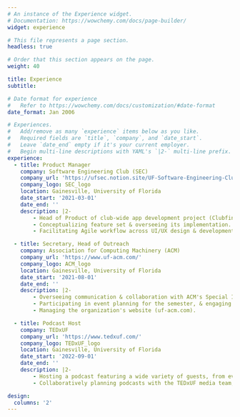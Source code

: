 ```yaml
---
# An instance of the Experience widget.
# Documentation: https://wowchemy.com/docs/page-builder/
widget: experience

# This file represents a page section.
headless: true

# Order that this section appears on the page.
weight: 40

title: Experience
subtitle:

# Date format for experience
#   Refer to https://wowchemy.com/docs/customization/#date-format
date_format: Jan 2006

# Experiences.
#   Add/remove as many `experience` items below as you like.
#   Required fields are `title`, `company`, and `date_start`.
#   Leave `date_end` empty if it's your current employer.
#   Begin multi-line descriptions with YAML's `|2-` multi-line prefix.
experience:
  - title: Product Manager
    company: Software Engineering Club (SEC)
    company_url: 'https://ufsec.notion.site/UF-Software-Engineering-Club-8e7ec7c7088845129e35f0171f1a06fe'
    company_logo: SEC_logo
    location: Gainesville, University of Florida
    date_start: '2021-03-01'
    date_end: ''
    description: |2-      
        - Head of Product of club-wide app development project (Clubfinity) designed to centralize student organization involvement & admin-to-member communications.
        - Conceptualizing feature set & overseeing its implementation.
        - Facilitating Agile workflow across UI/UX design & development teams; collaborating with Head of Development to plan biweekly sprints, attending standups, etc.

  - title: Secretary, Head of Outreach
    company: Association for Computing Machinery (ACM)
    company_url: 'https://www.uf-acm.com/'
    company_logo: ACM_logo
    location: Gainesville, University of Florida
    date_start: '2021-08-01'
    date_end: ''
    description: |2-
        - Overseeing communication & collaboration with ACM's Special Interest Groups (SIGs) & other student organizations on campus by scheduling joint events focused on pre-professional development & socialization.
        - Participating in event planning for the semester, & engaging with club officers & members.
        - Managing the organization's website (uf-acm.com).

  - title: Podcast Host
    company: TEDxUF
    company_url: 'https://www.tedxuf.com/'
    company_logo: TEDxUF_logo
    location: Gainesville, University of Florida
    date_start: '2022-09-01'
    date_end: ''
    description: |2-
        - Hosting a podcast featuring a wide variety of guests, from event speakers, student organization leaders, university staff, and the business owners and employees who make Gainesville unique.
        - Collaboratively planning podcasts with the TEDxUF media team; creating audio content for the organization with a primary focus on community engagement.

design:
  columns: '2'
---
```

